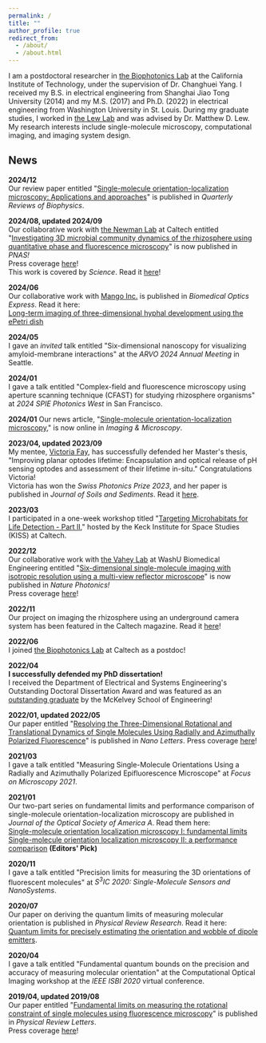 ```yaml
---
permalink: /
title: ""
author_profile: true
redirect_from: 
  - /about/
  - /about.html
---
```


I am a postdoctoral researcher in [the Biophotonics Lab](https://biophot.caltech.edu/) at the California Institute of Technology, under the supervision of Dr. Changhuei Yang. I received my B.S. in electrical engineering from Shanghai Jiao Tong University (2014) and my M.S. (2017) and Ph.D. (2022) in electrical engineering from Washington University in St. Louis. During my graduate studies, I worked in [the Lew Lab](https://lewlab.wustl.edu/) and was advised by Dr. Matthew D. Lew. My research interests include single-molecule microscopy, computational imaging, and imaging system design.

## News


**2024/12**  
Our review paper entitled "[Single-molecule orientation-localization microscopy: Applications and approaches](https://doi.org/10.1017/S0033583524000167)" is published in *Quarterly Reviews of Biophysics*.

**2024/08, updated 2024/09**  
Our collaborative work with [the Newman Lab](https://dknweb.caltech.edu/) at Caltech entitled "[Investigating 3D microbial community dynamics of the rhizosphere using quantitative phase and fluorescence microscopy](https://www.pnas.org/doi/abs/10.1073/pnas.2403122121)" is now published in *PNAS!*  
Press coverage [here](https://www.caltech.edu/about/news/new-technology-images-microbes-in-3d/)!  
This work is covered by *Science*. Read it [here](https://www.science.org/doi/10.1126/science.adt0513)!

**2024/06**  
Our collaborative work with [Mango Inc.](https://www.mangomicro.com/) is published in *Biomedical Optics Express*. Read it here:  
[Long-term imaging of three-dimensional hyphal development using the ePetri dish](https://opg.optica.org/boe/fulltext.cfm?uri=boe-15-7-4292&id=552212)

**2024/05**  
I gave an *invited* talk entitled "Six-dimensional nanoscopy for visualizing amyloid-membrane interactions" at the *ARVO 2024 Annual Meeting* in Seattle.

**2024/01**  
I gave a talk entitled "Complex-field and fluorescence microscopy using aperture scanning technique (CFAST) for studying rhizosphere organisms" at *2024 SPIE Photonics West* in San Francisco.

**2024/01**
Our news article, "[Single-molecule orientation-localization microscopy](https://analyticalscience.wiley.com/content/article-do/single-molecule-orientation-localization-microscopy)," is now online in *Imaging & Microscopy*.


**2023/04, updated 2023/09**  
My mentee, [Victoria Fay](https://people.epfl.ch/victoria.fay/?lang=en), has successfully defended her Master's thesis, "Improving planar
optodes lifetime: Encapsulation and optical release of pH sensing optodes and assessment of their lifetime in-situ." Congratulations Victoria!  
Victoria has won the *Swiss Photonics Prize 2023*, and her paper is published in *Journal of Soils and Sediments*. Read it [here](https://link.springer.com/article/10.1007/s11368-023-03650-4).

**2023/03**  
I participated in a one-week workshop titled "[Targeting Microhabitats for Life Detection - Part II](https://www.kiss.caltech.edu/workshops/Microhabitats/Microhabitats2.html)," hosted by the Keck Institute for Space Studies (KISS) at Caltech.

**2022/12**  
Our collaborative work with [the Vahey Lab](https://vaheylab.wustl.edu/) at WashU Biomedical Engineering entitled "[Six-dimensional single-molecule imaging with isotropic resolution using a multi-view reflector microscope](https://www.nature.com/articles/s41566-022-01116-6)" is now published in *Nature Photonics!*  
Press coverage [here](https://source.washu.edu/2022/12/telescope-inspired-microscope-sees-molecules-in-6d/)!

**2022/11**  
Our project on imaging the rhizosphere using an underground camera system has been featured in the Caltech magazine. Read it [here](https://magazine.caltech.edu/post/changhuei-yang-soil-camera)! 


**2022/06**  
I joined [the Biophotonics Lab](https://biophot.caltech.edu/) at Caltech as a postdoc!

**2022/04**  
**I successfully defended my PhD dissertation!**  
I received the Department of Electrical and Systems Engineering's Outstanding Doctoral Dissertation Award and was featured as an [outstanding graduate](https://engineering.washu.edu/news/2022/Outstanding-graduates-Oumeng-Zhang-class-2022.html) by the McKelvey School of Engineering!

**2022/01, updated 2022/05**  
Our paper entitled "[Resolving the Three-Dimensional Rotational and Translational Dynamics of Single Molecules Using Radially and Azimuthally Polarized Fluorescence](https://pubs.acs.org/doi/10.1021/acs.nanolett.1c03948)" is published in *Nano Letters*.
Press coverage [here](https://source.washu.edu/2022/05/lew-lab-sheds-new-light-on-cell-membranes/)!

**2021/03**  
I gave a talk entitled "Measuring Single-Molecule Orientations Using a Radially and Azimuthally Polarized Epifluorescence Microscope" at *Focus on Microscopy 2021*.

**2021/01**  
Our two-part series on fundamental limits and performance comparison of single-molecule orientation-localization microscopy are published in *Journal of the Optical Society of America A*. Read them here:  
[Single-molecule orientation localization microscopy I: fundamental limits](https://opg.optica.org/josaa/abstract.cfm?uri=josaa-38-2-277)  
[Single-molecule orientation localization microscopy II: a performance comparison](https://opg.optica.org/josaa/abstract.cfm?uri=josaa-38-2-288) **(Editors' Pick)** 

**2020/11**  
I gave a talk entitled "Precision limits for measuring the 3D orientations of fluorescent molecules" at *S<sup>3</sup>IC 2020: Single-Molecule Sensors and NanoSystems*. 

**2020/07**  
Our paper on deriving the quantum limits of measuring molecular orientation is published in *Physical Review Research*. Read it here:  
[Quantum limits for precisely estimating the orientation and wobble of dipole emitters](https://journals.aps.org/prresearch/abstract/10.1103/PhysRevResearch.2.033114).

**2020/04**  
I gave a talk entitled "Fundamental quantum bounds on the precision and accuracy of measuring molecular orientation" at the Computational Optical Imaging workshop at the *IEEE ISBI 2020* virtual conference.

**2019/04, updated 2019/08**  
Our paper entitled "[Fundamental limits on measuring the rotational constraint of single molecules using fluorescence microscopy](https://journals.aps.org/prl/abstract/10.1103/PhysRevLett.122.198301)" is published in *Physical Review Letters*.  
Press coverage [here](https://source.washu.edu/2019/08/new-fundamental-limit-to-seeing-and-believing-in-imaging/)!
